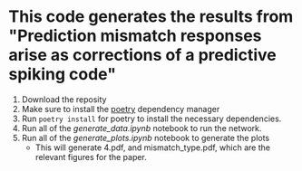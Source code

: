 # This code generates the results from "Prediction mismatch responses arise as corrections of a predictive spiking code"

1. Download the reposity
2. Make sure to install the [poetry](https://python-poetry.org/docs/) dependency manager
3. Run ``poetry install`` for poetry to install the necessary dependencies.
4. Run all of the *generate_data.ipynb* notebook to run the network.
5. Run all of the *generate_plots.ipynb* notebook to generate the plots
    - This will generate 4.pdf, and mismatch_type.pdf, which are the relevant figures for the paper.
